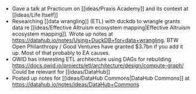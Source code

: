 - Gave a talk at Practicum on [[ideas/Praxis Academy]] and its context at [[ideas/Life Itself]]
- Researching [[data wrangling]] (ETL) with duckdb to wrangle grants data re [[ideas/Effective Altruism ecosystem mapping|Effective Altruism ecosystem mapping]]. Wrote up notes at https://datahub.io/notes/Using+DuckDB+for+data+wrangling. BTW Open Philanthropy / Good Ventures have granted $3.7bn if you add it up. Most of that probably to EA causes.
- OWID has interesting ETL architecture using DAGs for rebuilding https://docs.owid.io/projects/etl/architecture/design/compute-graph/ Could be relevant for [[ideas/DataHub]]
- Posted up notes for [[ideas/DataHub Commons|DataHub Commons]] at https://datahub.io/notes/ideas/DataHub+Commons
